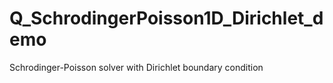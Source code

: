 # Q_SchrodingerPoisson1D_Dirichlet_demo
Schrodinger-Poisson solver with Dirichlet boundary condition
